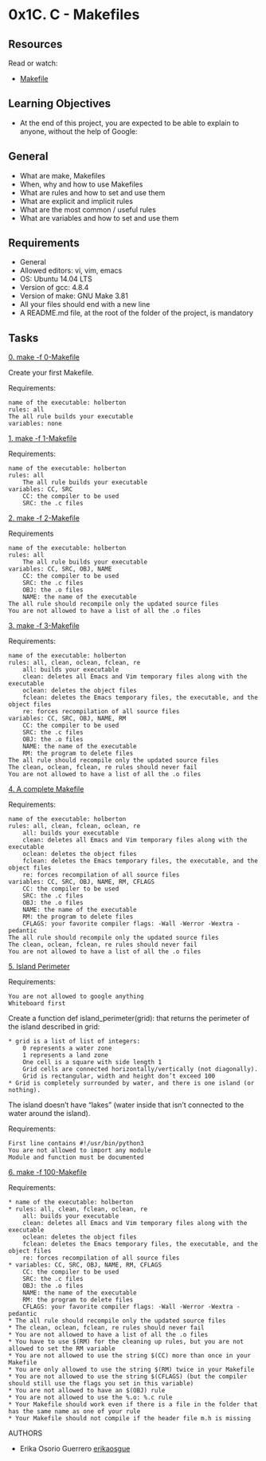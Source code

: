 # 0x1C. C - Makefiles

## Resources
Read or watch:
* [Makefile](https://www.gnu.org/software/make/manual/make.html#Errors)

## Learning Objectives
* At the end of this project, you are expected to be able to explain to anyone, without the help of Google:

## General

* What are make, Makefiles
* When, why and how to use Makefiles
* What are rules and how to set and use them
* What are explicit and implicit rules
* What are the most common / useful rules
* What are variables and how to set and use them

## Requirements

* General
* Allowed editors: vi, vim, emacs
* OS: Ubuntu 14.04 LTS
* Version of gcc: 4.8.4
* Version of make: GNU Make 3.81
* All your files should end with a new line
* A README.md file, at the root of the folder of the project, is mandatory

## Tasks
[0. make -f 0-Makefile](https://github.com/erikaosgue/holbertonschool-low_level_programming/blob/master/0x1C-makefiles/0-Makefile)

Create your first Makefile.

Requirements:
    
    name of the executable: holberton
    rules: all
    The all rule builds your executable
    variables: none

[1. make -f 1-Makefile](https://github.com/erikaosgue/holbertonschool-low_level_programming/blob/master/0x1C-makefiles/1-Makefile)

Requirements:

    name of the executable: holberton
    rules: all
        The all rule builds your executable
    variables: CC, SRC
        CC: the compiler to be used
        SRC: the .c files


[2. make -f 2-Makefile](https://github.com/erikaosgue/holbertonschool-low_level_programming/blob/master/0x1C-makefiles/2-Makefile)

Requirements

    name of the executable: holberton
    rules: all
        The all rule builds your executable
    variables: CC, SRC, OBJ, NAME
        CC: the compiler to be used
        SRC: the .c files
        OBJ: the .o files
        NAME: the name of the executable
    The all rule should recompile only the updated source files
    You are not allowed to have a list of all the .o files

[3. make -f 3-Makefile](https://github.com/erikaosgue/holbertonschool-low_level_programming/blob/master/0x1C-makefiles/3-Makefile)

Requirements:

    name of the executable: holberton
    rules: all, clean, oclean, fclean, re
        all: builds your executable
        clean: deletes all Emacs and Vim temporary files along with the executable
        oclean: deletes the object files
        fclean: deletes the Emacs temporary files, the executable, and the object files
        re: forces recompilation of all source files
    variables: CC, SRC, OBJ, NAME, RM
        CC: the compiler to be used
        SRC: the .c files
        OBJ: the .o files
        NAME: the name of the executable
        RM: the program to delete files
    The all rule should recompile only the updated source files
    The clean, oclean, fclean, re rules should never fail
    You are not allowed to have a list of all the .o files

[4. A complete Makefile](https://github.com/erikaosgue/holbertonschool-low_level_programming/blob/master/0x1C-makefiles/4-Makefile)

Requirements:

    name of the executable: holberton
    rules: all, clean, fclean, oclean, re
        all: builds your executable
        clean: deletes all Emacs and Vim temporary files along with the executable
        oclean: deletes the object files
        fclean: deletes the Emacs temporary files, the executable, and the object files
        re: forces recompilation of all source files
    variables: CC, SRC, OBJ, NAME, RM, CFLAGS
        CC: the compiler to be used
        SRC: the .c files
        OBJ: the .o files
        NAME: the name of the executable
        RM: the program to delete files
        CFLAGS: your favorite compiler flags: -Wall -Werror -Wextra -pedantic
    The all rule should recompile only the updated source files
    The clean, oclean, fclean, re rules should never fail
    You are not allowed to have a list of all the .o files
[5. Island Perimeter](https://github.com/erikaosgue/holbertonschool-low_level_programming/blob/master/0x1C-makefiles/5-island_perimeter.py)

Requirements:

    You are not allowed to google anything
    Whiteboard first
Create a function def island_perimeter(grid): that returns the perimeter of the island described in grid:

    * grid is a list of list of integers:
        0 represents a water zone
        1 represents a land zone
        One cell is a square with side length 1
        Grid cells are connected horizontally/vertically (not diagonally).
        Grid is rectangular, width and height don’t exceed 100
    * Grid is completely surrounded by water, and there is one island (or nothing).
The island doesn’t have “lakes” (water inside that isn’t connected to the water around the island).

Requirements:

    First line contains #!/usr/bin/python3
    You are not allowed to import any module
    Module and function must be documented

[6. make -f 100-Makefile](https://github.com/erikaosgue/holbertonschool-low_level_programming/blob/master/0x1C-makefiles/100-Makefile)

Requirements:

    * name of the executable: holberton
    * rules: all, clean, fclean, oclean, re
        all: builds your executable
        clean: deletes all Emacs and Vim temporary files along with the executable
        oclean: deletes the object files
        fclean: deletes the Emacs temporary files, the executable, and the object files
        re: forces recompilation of all source files
    * variables: CC, SRC, OBJ, NAME, RM, CFLAGS
        CC: the compiler to be used
        SRC: the .c files
        OBJ: the .o files
        NAME: the name of the executable
        RM: the program to delete files
        CFLAGS: your favorite compiler flags: -Wall -Werror -Wextra -pedantic
    * The all rule should recompile only the updated source files
    * The clean, oclean, fclean, re rules should never fail
    * You are not allowed to have a list of all the .o files
    * You have to use $(RM) for the cleaning up rules, but you are not allowed to set the RM variable
    * You are not allowed to use the string $(CC) more than once in your Makefile
    * You are only allowed to use the string $(RM) twice in your Makefile
    * You are not allowed to use the string $(CFLAGS) (but the compiler should still use the flags you set in this variable)
    * You are not allowed to have an $(OBJ) rule
    * You are not allowed to use the %.o: %.c rule
    * Your Makefile should work even if there is a file in the folder that has the same name as one of your rule
    * Your Makefile should not compile if the header file m.h is missing

AUTHORS

* Erika Osorio Guerrero [erikaosgue](https://github.com/erikaosgue)
